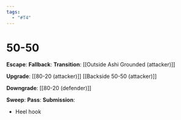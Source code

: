 ```yaml
---
tags:
  - "#T4"
---
```


# 50-50

**Escape**:
**Fallback**:
**Transition**:
[[Outside Ashi Grounded (attacker)]]

**Upgrade**:
[[80-20 (attacker)]]
[[Backside 50-50 (attacker)]]

**Downgrade**:
[[80-20 (defender)]]

**Sweep**:
**Pass**:
**Submission**:
- Heel hook
